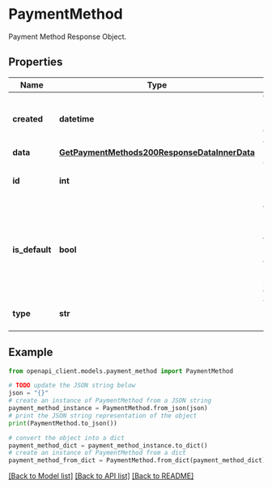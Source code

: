 # PaymentMethod

Payment Method Response Object.

## Properties

Name | Type | Description | Notes
------------ | ------------- | ------------- | -------------
**created** | **datetime** | When the Payment Method was added to the Account. | [optional] [readonly] 
**data** | [**GetPaymentMethods200ResponseDataInnerData**](GetPaymentMethods200ResponseDataInnerData.md) |  | [optional] 
**id** | **int** | The unique ID of this Payment Method. | [optional] 
**is_default** | **bool** | Whether this Payment Method is the default method for automatically processing service charges. | [optional] 
**type** | **str** | The type of Payment Method. | [optional] 

## Example

```python
from openapi_client.models.payment_method import PaymentMethod

# TODO update the JSON string below
json = "{}"
# create an instance of PaymentMethod from a JSON string
payment_method_instance = PaymentMethod.from_json(json)
# print the JSON string representation of the object
print(PaymentMethod.to_json())

# convert the object into a dict
payment_method_dict = payment_method_instance.to_dict()
# create an instance of PaymentMethod from a dict
payment_method_from_dict = PaymentMethod.from_dict(payment_method_dict)
```
[[Back to Model list]](../README.md#documentation-for-models) [[Back to API list]](../README.md#documentation-for-api-endpoints) [[Back to README]](../README.md)


